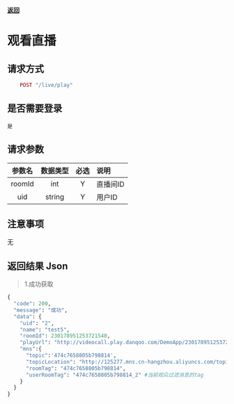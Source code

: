 [**返回**](https://github.com/ccba/aliyun-live-appserver-doc#live)

# 观看直播

## 请求方式 ##
```ruby
    POST "/live/play"
```
## 是否需要登录 ##
    是

## 请求参数 ##

参数名|数据类型|必选|说明
:------:|:------:|:------:|:------
roomId|int|Y| 直播间ID
uid|string|Y| 用户ID

## 注意事项 ##
   无

## 返回结果 Json ##
>1.成功获取
```python
{
  "code": 200,
  "message": "成功",
  "data": {
    "uid": "2",
    "name": "test5",
    "roomId": 230178951253721540,
    "playUrl": "http://videocall.play.danqoo.com/DemoApp/230178951253721540.flv",
    "mns":{
      "topic":'474c7658805b798814',
      "topicLocation": "http://125277.mns.cn-hangzhou.aliyuncs.com/topics/229820386403942828",
      "roomTag": "474c7658805b798814",
      "userRoomTag": "474c7658805b798814_2" #当前观众过滤消息的tag
    }
  }
}
```
